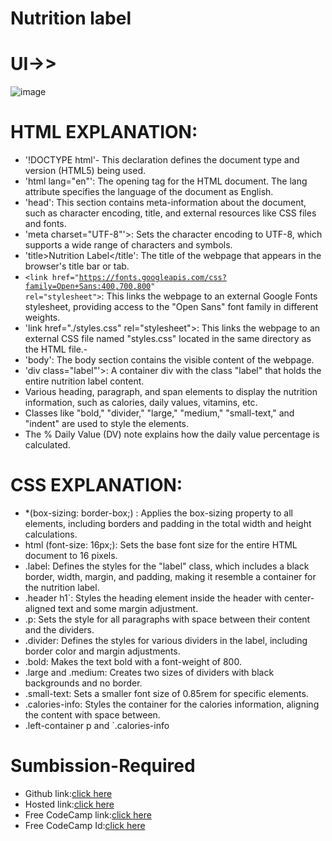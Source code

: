 # Nutrition label

# UI->>
![image](https://github.com/namishagurunani/Nutrition/assets/126158413/2801e960-95e7-4e32-a173-84d2772d506f)

# HTML EXPLANATION:
- '!DOCTYPE html'- This declaration defines the document type and version (HTML5) being used.
- 'html lang="en"': The opening tag for the HTML document. The lang attribute specifies the language of the document as English.
- 'head': This section contains meta-information about the document, such as character encoding, title, and external resources like CSS files and fonts.
- 'meta charset="UTF-8"'>: Sets the character encoding to UTF-8, which supports a wide range of characters and symbols.
- 'title>Nutrition Label</title': The title of the webpage that appears in the browser's title bar or tab.
- <code>&lt;link href="https://fonts.googleapis.com/css?family=Open+Sans:400,700,800" rel="stylesheet"&gt;</code>: This links the webpage to an external Google Fonts stylesheet, providing access to the "Open Sans" font family in different weights.
- 'link href="./styles.css" rel="stylesheet">: This links the webpage to an external CSS file named "styles.css" located in the same directory as the HTML file.- 
- 'body': The body section contains the visible content of the webpage.
- 'div class="label"'>: A container div with the class "label" that holds the entire nutrition label content.
- Various heading, paragraph, and span elements to display the nutrition information, such as calories, daily values, vitamins, etc.
- Classes like "bold," "divider," "large," "medium," "small-text," and "indent" are used to style the elements.
- The % Daily Value (DV) note explains how the daily value percentage is calculated.

# CSS EXPLANATION:
-  *(box-sizing: border-box;) : Applies the box-sizing property to all elements, including borders and padding in the total width and height calculations.
-  html (font-size: 16px;): Sets the base font size for the entire HTML document to 16 pixels.
- .label: Defines the styles for the "label" class, which includes a black border, width, margin, and padding, making it resemble a container for the nutrition label.
- .header h1`: Styles the heading element inside the header with center-aligned text and some margin adjustment.
- .p: Sets the style for all paragraphs with space between their content and the dividers.
- .divider: Defines the styles for various dividers in the label, including border color and margin adjustments.
- .bold: Makes the text bold with a font-weight of 800.
- .large and .medium: Creates two sizes of dividers with black backgrounds and no border.
- .small-text: Sets a smaller font size of 0.85rem for specific elements.
- .calories-info: Styles the container for the calories information, aligning the content with space between.
- .left-container p and `.calories-info
  
# Sumbission-Required
- Github link:[click here](https://github.com/namishagurunani/Nutrition)
- Hosted link:[click here](https://namishagurunani.github.io/Nutrition/)
- Free CodeCamp link:[click here](https://www.freecodecamp.org/learn/2022/responsive-web-design/learn-typography-by-building-a-nutrition-label/step-67)
- Free CodeCamp Id:[click here](https://www.freecodecamp.org/namisha_gurunani)
